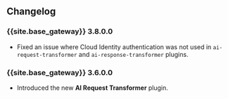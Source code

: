 ## Changelog

### {{site.base_gateway}} 3.8.0.0
* Fixed an issue where Cloud Identity authentication was not used in `ai-request-transformer` and `ai-response-transformer` plugins.

### {{site.base_gateway}} 3.6.0.0

* Introduced the new **AI Request Transformer** plugin.